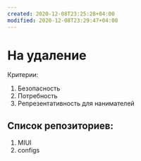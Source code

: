 ```yaml
---
created: 2020-12-08T23:25:28+04:00
modified: 2020-12-08T23:29:47+04:00
---
```


# На удаление

Критерии:
1. Безопасность
1. Потребность
1. Репрезентативность для нанимателей

## Список репозиториев:
1. MIUI
1. configs